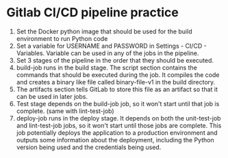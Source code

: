 # Gitlab CI/CD pipeline practice

1. Set the Docker python image that should be used for the build environment to run Python code 
2. Set a variable for USERNAME and PASSWORD in Settings - CI/CD - Variables. Variable can be used in any of the jobs in the pipeline.
3. Set 3 stages of the pipeline in the order that they should be executed. 
4. build-job runs in the build stage. The script section contains the commands that should be executed during the job. It compiles the code and creates a binary like file called binary-file-v1 in the build directory. 
5. The artifacts section tells GitLab to store this file as an artifact so that it can be used in later jobs.
6. Test stage depends on the build-job job, so it won't start until that job is complete. (same with lint-test-job)
7. deploy-job runs in the deploy stage. It depends on both the unit-test-job and lint-test-job jobs, so it won't start until those jobs are complete. 
This job potentially deploys the application to a production environment and outputs some information about the deployment, including the Python version being used and the credentials being used.